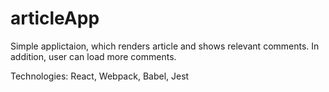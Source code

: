 # articleApp
Simple applictaion, which renders article and shows relevant comments.
In addition, user can load more comments.

Technologies: React, Webpack, Babel, Jest
